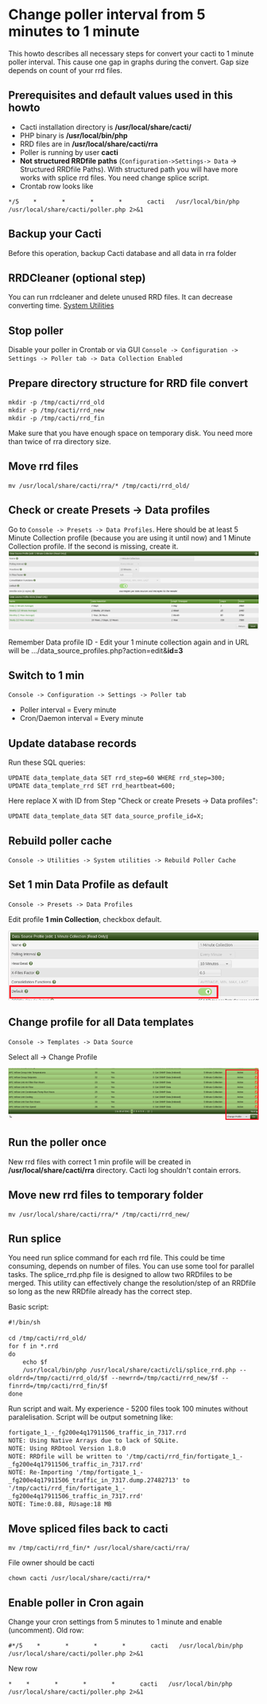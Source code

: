 # Change poller interval from 5 minutes to 1 minute 

This howto describes all necessary steps for convert your cacti  to 1 minute poller interval. This cause one gap in graphs during the convert. Gap size depends on count of your rrd files.

## Prerequisites and default values used in this howto
- Cacti installation directory is **/usr/local/share/cacti/**
- PHP binary is **/usr/local/bin/php**
- RRD files are in **/usr/local/share/cacti/rra**
- Poller is running by user **cacti**
- **Not structured RRDfile paths** (`Configuration->Settings-> Data` -> Structured RRDfile Paths). With structured path you will have more works with splice rrd files. You need change splice script.
- Crontab row looks like
```shell
*/5    *       *       *       *       cacti   /usr/local/bin/php /usr/local/share/cacti/poller.php 2>&1
```



## Backup your Cacti
Before this operation, backup Cacti database and all data in rra folder


## RRDCleaner (optional step)
You can run rrdcleaner and delete unused RRD files. It can decrease converting time.
[System Utilities](System-Utilities.md)


## Stop poller
Disable your poller in Crontab or via GUI `Console -> Configuration -> Settings -> Poller tab -> Data Collection Enabled`


## Prepare directory structure for RRD file convert
```shell
mkdir -p /tmp/cacti/rrd_old
mkdir -p /tmp/cacti/rrd_new
mkdir -p /tmp/cacti/rrd_fin
```
Make sure that you have enough space on temporary disk. You need more than twice of rra directory size.


## Move rrd files
```shell
mv /usr/local/share/cacti/rra/* /tmp/cacti/rrd_old/
```

## Check or create Presets -> Data profiles
Go to `Console -> Presets -> Data Profiles`. Here should be at least 5 Minute Collection profile (because you are using it until now) and 1 Minute Collection profile.
If the second is missing, create it.
![Presets](images/poller-5-1-preset-1min.png)

Remember Data profile ID - Edit your 1 minute collection again and in URL will be .../data_source_profiles.php?action=edit&**id=3**


## Switch to 1 min 
`Console -> Configuration -> Settings -> Poller tab`
- Poller interval = Every minute
- Cron/Daemon interval = Every minute


## Update database records
Run these SQL queries:
```shell
UPDATE data_template_data SET rrd_step=60 WHERE rrd_step=300;
UPDATE data_template_rrd SET rrd_heartbeat=600;
```
Here replace X with ID from Step "Check or create Presets -> Data profiles":
```shell
UPDATE data_template_data SET data_source_profile_id=X;
```

## Rebuild poller cache
`Console -> Utilities -> System utilities -> Rebuild Poller Cache`

## Set 1 min Data Profile as default
`Console -> Presets -> Data Profiles`

Edit profile **1 min Collection**, checkbox default.

![Presets](images/poller-5-1-preset-default.png)

## Change profile for all Data templates
`Console -> Templates -> Data Source`

Select all -> Change Profile

![Presets](images/poller-5-1-change-profile.png)

## Run the poller once
New rrd files with correct 1 min profile will be created in **/usr/local/share/cacti/rra** directory.
Cacti log shouldn't contain errors.

## Move new rrd files to temporary folder
```shell
mv /usr/local/share/cacti/rra/* /tmp/cacti/rrd_new/
```

## Run splice
You need run splice command for each rrd file. This could be time consuming, depends on number of files. You can use some tool for parallel tasks.
The splice_rrd.php file is designed to allow two RRDfiles to be merged. This utility can effectively change the resolution/step of an RRDfile so long as the new RRDfile already has the correct step.

Basic script:
```shell
#!/bin/sh

cd /tmp/cacti/rrd_old/
for f in *.rrd
do
    echo $f
    /usr/local/bin/php /usr/local/share/cacti/cli/splice_rrd.php --oldrrd=/tmp/cacti/rrd_old/$f --newrrd=/tmp/cacti/rrd_new/$f --finrrd=/tmp/cacti/rrd_fin/$f
done
```

Run script and wait. My experience - 5200 files took 100 minutes without paralelisation. Script will be output sometning like:
```console
fortigate_1_-_fg200e4q17911506_traffic_in_7317.rrd
NOTE: Using Native Arrays due to lack of SQLite.
NOTE: Using RRDtool Version 1.8.0
NOTE: RRDfile will be written to '/tmp/cacti/rrd_fin/fortigate_1_-_fg200e4q17911506_traffic_in_7317.rrd'
NOTE: Re-Importing '/tmp/fortigate_1_-_fg200e4q17911506_traffic_in_7317.dump.27482713' to '/tmp/cacti/rrd_fin/fortigate_1_-_fg200e4q17911506_traffic_in_7317.rrd'
NOTE: Time:0.88, RUsage:18 MB
```


## Move spliced files back to cacti
```shell
mv /tmp/cacti/rrd_fin/* /usr/local/share/cacti/rra/
```
File owner should be cacti
```shell
chown cacti /usr/local/share/cacti/rra/*
```

## Enable poller in Cron again
Change your cron settings from 5 minutes to 1 minute and enable (uncomment). Old row:
```shell
#*/5    *       *       *       *       cacti   /usr/local/bin/php /usr/local/share/cacti/poller.php 2>&1
```
New row
```shell
*    *       *       *       *       cacti   /usr/local/bin/php /usr/local/share/cacti/poller.php 2>&1
```

